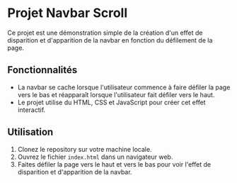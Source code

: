 # Projet Navbar Scroll

Ce projet est une démonstration simple de la création d'un effet de disparition et d'apparition de la navbar en fonction du défilement de la page.

## Fonctionnalités

- La navbar se cache lorsque l'utilisateur commence à faire défiler la page vers le bas et réapparaît lorsque l'utilisateur fait défiler vers le haut.
- Le projet utilise du HTML, CSS et JavaScript pour créer cet effet interactif.

## Utilisation

1. Clonez le repository sur votre machine locale.
2. Ouvrez le fichier `index.html` dans un navigateur web.
3. Faites défiler la page vers le haut et vers le bas pour voir l'effet de disparition et d'apparition de la navbar.
